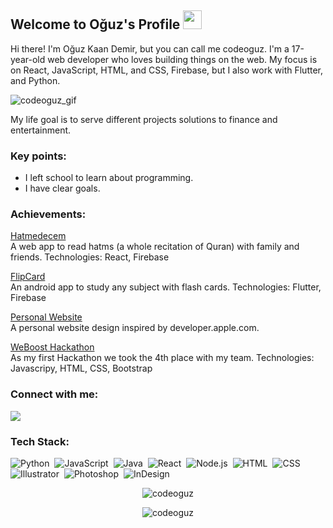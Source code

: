 ## Welcome to Oğuz's Profile <img src="https://user-images.githubusercontent.com/89513831/148391461-a857c2ba-2a87-48b3-b910-b9219a364882.gif" height='30px'>

Hi there! I'm Oğuz Kaan Demir, but you can call me codeoguz. I'm a 17-year-old web developer who loves building things on the web. My focus is on React, JavaScript, HTML, and CSS, Firebase, but I also work with  Flutter, and Python.

![codeoguz_gif](https://user-images.githubusercontent.com/89513831/148246469-63302409-cf39-4bc8-a2a1-ad0abcc3fe3a.gif) </br>

My life goal is to serve different projects solutions to finance and entertainment.

### Key points:
- I left school to learn about programming.
- I have clear goals.

### Achievements:
<a href='https://hatmecem.web.app'>Hatmedecem</a><br/>
A web app to read hatms (a whole recitation of Quran) with family and friends.
Technologies: React, Firebase

<a href='https://play.google.com/store/apps/details?id=xyz.codeoguz.FlipCard&hl=en_GB&gl=T'>FlipCard</a><br/>
An android app to study any subject with flash cards.
Technologies: Flutter, Firebase

<a href='https://codeoguz-website.web.app/'>Personal Website</a><br/>
A personal website design inspired by developer.apple.com.

<a href='https://github.com/codeoguz/weboost2022'>WeBoost Hackathon</a><br/>
As my first Hackathon we took the 4th place with my team.
Technologies: Javascripy, HTML, CSS, Bootstrap

### Connect with me:
<p align="1enter">
<a href="https://instagram.com/codeoguz"><img src="https://img.shields.io/badge/-@codeoguz-E4405F?style=flat&logo=Instagram&logoColor=white"/></a>
</p>
 
 ### Tech Stack:
![Python](https://img.shields.io/badge/-Python-05122A?style=flat&logo=python)&nbsp;
![JavaScript](https://img.shields.io/badge/-JavaScript-05122A?style=flat&logo=javascript)&nbsp;
![Java](https://img.shields.io/badge/-Java-05122A?style=flat&logo=Java&logoColor=FFA518)&nbsp;
![React](https://img.shields.io/badge/-React-05122A?style=flat&logo=react)&nbsp;
![Node.js](https://img.shields.io/badge/-Node.js-05122A?style=flat&logo=node.js)&nbsp;
![HTML](https://img.shields.io/badge/-HTML-05122A?style=flat&logo=HTML5)&nbsp;
![CSS](https://img.shields.io/badge/-CSS-05122A?style=flat&logo=CSS3&logoColor=1572B6)&nbsp;
![Illustrator](https://img.shields.io/badge/-Illustrator-05122A?style=flat&logo=adobe-illustrator)&nbsp;
![Photoshop](https://img.shields.io/badge/-Photoshop-05122A?style=flat&logo=adobe-photoshop)&nbsp;
![InDesign](https://img.shields.io/badge/-InDesign-05122A?style=flat&logo=adobe-indesign)

<div style={{display: "flex"}}>
<p align='center'><img align="center" src="https://github-readme-stats.vercel.app/api/top-langs?username=codeoguz&show_icons=true&locale=en&layout=compact" alt="codeoguz" /></p>

<p align='center'><img align="center" src="https://github-readme-streak-stats.herokuapp.com/?user=codeoguz&" alt="codeoguz" /></p>
</div>


